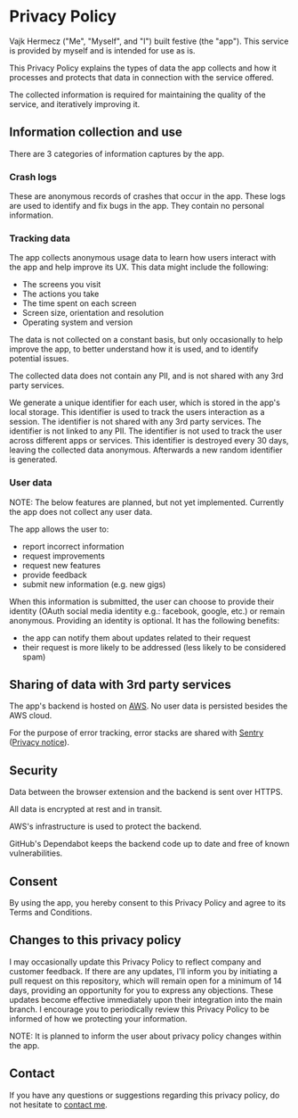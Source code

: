 # Privacy Policy

Vajk Hermecz ("Me", "Myself", and "I") built festive (the "app"). This service is provided by myself and is intended for use as is.

This Privacy Policy explains the types of data the app collects and how it processes and protects that data in connection with the service offered.

The collected information is required for maintaining the quality of the service, and iteratively improving it.

## Information collection and use

There are 3 categories of information captures by the app.

### Crash logs

These are anonymous records of crashes that occur in the app. These logs are used to identify and fix bugs in the app.
They contain no personal information.

### Tracking data

The app collects anonymous usage data to learn how users interact with the app and help improve its UX. This data might include the following:

- The screens you visit
- The actions you take
- The time spent on each screen
- Screen size, orientation and resolution
- Operating system and version

The data is not collected on a constant basis, but only occasionally to help improve the app, to better understand how it is used, and to identify potential issues.

The collected data does not contain any PII, and is not shared with any 3rd party services.

We generate a unique identifier for each user, which is stored in the app's local storage. This identifier is used to track the users interaction as a session. The identifier is not shared with any 3rd party services. The identifier is not linked to any PII. The identifier is not used to track the user across different apps or services. This identifier is destroyed every 30 days, leaving the collected data anonymous. Afterwards a new random identifier is generated.   

### User data

NOTE: The below features are planned, but not yet implemented. Currently the app does not collect any user data.

The app allows the user to:
- report incorrect information
- request improvements
- request new features
- provide feedback
- submit new information (e.g. new gigs)

When this information is submitted, the user can choose to provide their identity (OAuth social media identity e.g.: facebook, google, etc.) or remain anonymous. Providing an identity is optional. It has the following benefits:

- the app can notify them about updates related to their request
- their request is more likely to be addressed (less likely to be considered spam)

## Sharing of data with 3rd party services

The app's backend is hosted on [AWS](http://aws.amazon.com/console/). No user data is persisted besides the AWS cloud.

For the purpose of error tracking, error stacks are shared with [Sentry](https://sentry.io/) ([Privacy notice](https://sentry.io/privacy/)).

## Security

Data between the browser extension and the backend is sent over HTTPS.

All data is encrypted at rest and in transit.

AWS's infrastructure is used to protect the backend.

GitHub's Dependabot keeps the backend code up to date and free of known vulnerabilities.

## Consent

By using the app, you hereby consent to this Privacy Policy and agree to its Terms and Conditions.

## Changes to this privacy policy

I may occasionally update this Privacy Policy to reflect company and customer feedback. If there are any updates, I'll inform you by initiating a pull request on this repository, which will remain open for a minimum of 14 days, providing an opportunity for you to express any objections. These updates become effective immediately upon their integration into the main branch. I encourage you to periodically review this Privacy Policy to be informed of how we protecting your information.

NOTE: It is planned to inform the user about privacy policy changes within the app.

## Contact

If you have any questions or suggestions regarding this privacy policy, do not hesitate to [contact me](https://github.com/vhermecz/festime).
